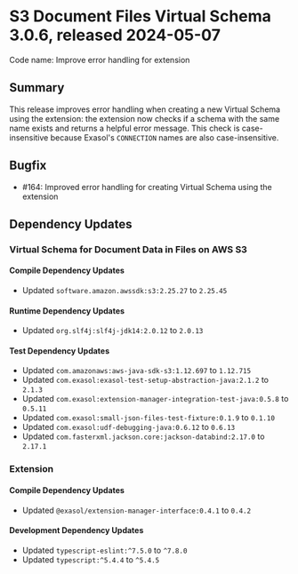 # S3 Document Files Virtual Schema 3.0.6, released 2024-05-07

Code name: Improve error handling for extension

## Summary

This release improves error handling when creating a new Virtual Schema using the extension: the extension now checks if a schema with the same name exists and returns a helpful error message. This check is case-insensitive because Exasol's `CONNECTION` names are also case-insensitive.

## Bugfix

* #164: Improved error handling for creating Virtual Schema using the extension

## Dependency Updates

### Virtual Schema for Document Data in Files on AWS S3

#### Compile Dependency Updates

* Updated `software.amazon.awssdk:s3:2.25.27` to `2.25.45`

#### Runtime Dependency Updates

* Updated `org.slf4j:slf4j-jdk14:2.0.12` to `2.0.13`

#### Test Dependency Updates

* Updated `com.amazonaws:aws-java-sdk-s3:1.12.697` to `1.12.715`
* Updated `com.exasol:exasol-test-setup-abstraction-java:2.1.2` to `2.1.3`
* Updated `com.exasol:extension-manager-integration-test-java:0.5.8` to `0.5.11`
* Updated `com.exasol:small-json-files-test-fixture:0.1.9` to `0.1.10`
* Updated `com.exasol:udf-debugging-java:0.6.12` to `0.6.13`
* Updated `com.fasterxml.jackson.core:jackson-databind:2.17.0` to `2.17.1`

### Extension

#### Compile Dependency Updates

* Updated `@exasol/extension-manager-interface:0.4.1` to `0.4.2`

#### Development Dependency Updates

* Updated `typescript-eslint:^7.5.0` to `^7.8.0`
* Updated `typescript:^5.4.4` to `^5.4.5`

